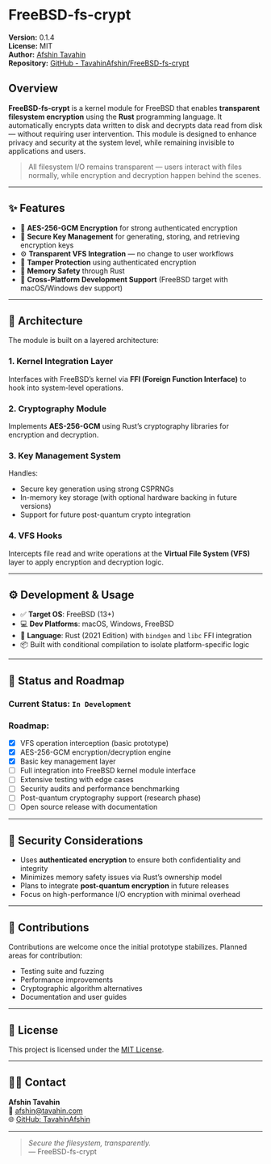 # FreeBSD-fs-crypt

**Version:** 0.1.4  
**License:** MIT  
**Author:** [Afshin Tavahin](mailto:afshin@tavahin.com)  
**Repository:** [GitHub - TavahinAfshin/FreeBSD-fs-crypt](https://github.com/TavahinAfshin/FreeBSD-fs-crypt)

## Overview

**FreeBSD-fs-crypt** is a kernel module for FreeBSD that enables **transparent filesystem encryption** using the **Rust** programming language. It automatically encrypts data written to disk and decrypts data read from disk — without requiring user intervention. This module is designed to enhance privacy and security at the system level, while remaining invisible to applications and users.

> All filesystem I/O remains transparent — users interact with files normally, while encryption and decryption happen behind the scenes.

---

## ✨ Features

- 🔐 **AES-256-GCM Encryption** for strong authenticated encryption
- 🔑 **Secure Key Management** for generating, storing, and retrieving encryption keys
- ⚙️ **Transparent VFS Integration** — no change to user workflows
- 🚫 **Tamper Protection** using authenticated encryption
- 🦀 **Memory Safety** through Rust
- 🧠 **Cross-Platform Development Support** (FreeBSD target with macOS/Windows dev support)

---

## 🧱 Architecture

The module is built on a layered architecture:

### 1. Kernel Integration Layer
Interfaces with FreeBSD’s kernel via **FFI (Foreign Function Interface)** to hook into system-level operations.

### 2. Cryptography Module
Implements **AES-256-GCM** using Rust’s cryptography libraries for encryption and decryption.

### 3. Key Management System
Handles:
- Secure key generation using strong CSPRNGs
- In-memory key storage (with optional hardware backing in future versions)
- Support for future post-quantum crypto integration

### 4. VFS Hooks
Intercepts file read and write operations at the **Virtual File System (VFS)** layer to apply encryption and decryption logic.

---

## ⚙️ Development & Usage

- ✅ **Target OS**: FreeBSD (13+)
- 💻 **Dev Platforms**: macOS, Windows, FreeBSD
- 🔧 **Language**: Rust (2021 Edition) with `bindgen` and `libc` FFI integration
- 📦 Built with conditional compilation to isolate platform-specific logic

---

## 🚧 Status and Roadmap

### Current Status: `In Development`

### Roadmap:
- [x] VFS operation interception (basic prototype)
- [x] AES-256-GCM encryption/decryption engine
- [x] Basic key management layer
- [ ] Full integration into FreeBSD kernel module interface
- [ ] Extensive testing with edge cases
- [ ] Security audits and performance benchmarking
- [ ] Post-quantum cryptography support (research phase)
- [ ] Open source release with documentation

---

## 🔐 Security Considerations

- Uses **authenticated encryption** to ensure both confidentiality and integrity
- Minimizes memory safety issues via Rust’s ownership model
- Plans to integrate **post-quantum encryption** in future releases
- Focus on high-performance I/O encryption with minimal overhead

---

## 📢 Contributions

Contributions are welcome once the initial prototype stabilizes. Planned areas for contribution:

- Testing suite and fuzzing
- Performance improvements
- Cryptographic algorithm alternatives
- Documentation and user guides

---

## 📄 License

This project is licensed under the [MIT License](LICENSE).

---

## 🙋‍♂️ Contact

**Afshin Tavahin**  
📧 [afshin@tavahin.com](mailto:afshin@tavahin.com)  
🌐 [GitHub: TavahinAfshin](https://github.com/TavahinAfshin)

---

> _Secure the filesystem, transparently._  
> — FreeBSD-fs-crypt

